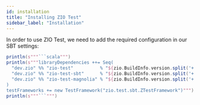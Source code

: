 ```yaml
---
id: installation
title: "Installing ZIO Test"
sidebar_label: "Installation"
---
```


In order to use ZIO Test, we need to add the required configuration in our SBT settings:

```scala mdoc:passthrough
println(s"""```scala""")
println(s"""libraryDependencies ++= Seq(
  "dev.zio" %% "zio-test"          % "${zio.BuildInfo.version.split('+').head}" % Test,
  "dev.zio" %% "zio-test-sbt"      % "${zio.BuildInfo.version.split('+').head}" % Test,
  "dev.zio" %% "zio-test-magnolia" % "${zio.BuildInfo.version.split('+').head}" % Test
)
testFrameworks += new TestFramework("zio.test.sbt.ZTestFramework")""")
println(s"""```""")
```
